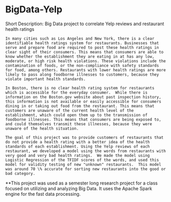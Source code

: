 # BigData-Yelp
Short Description: Big Data project to correlate Yelp reviews and restaurant health ratings

	In many cities such as Los Angeles and New York, there is a clear identifiable health ratings system for restaurants. Businesses that serve and prepare food are required to post these health ratings in clear sight of their consumers. This means that consumers are able to know whether the establishment they are eating in at has any low, moderate, or high risk health violations. These violations include the contamination of foods, or the non-compliance with safety standards for food, among others. Restaurants with lower health ratings are more likely to pass along foodborne illnesses to customers, because they violate important health standards.  
	
	In Boston, there is no clear health rating system for restaurants which is accessible for the everyday consumer.  While there is information on the Boston.gov website about past inspection history, this information is not available or easily accessible for consumers dining in or taking out food from the restaurant. This means that customers are unaware of the current health level of the establishment, which could open them up to the transmission of foodborne illnesses. This means that consumers are being exposed to, and could themselves transmit these illnesses, because they were unaware of the health situation. 
	
	The goal of this project was to provide customers of restaurants that do not provide a health rating with a better idea of the health standards of each establishment. Using the Yelp reviews of each restaurant, we developed a model using the words from restaurants with very good and very bad health ratings.  We made the model using Logistic Regression of the TFIDF scores of the words, and used this model for validity testing of new "unknown" restaurants.  This model was around 70 \% accurate for sorting new restaurants into the good or bad category.  


**This project was used as a semester long research project for a class focused on utilizing and analyzing Big Data.  It uses the Apache Spark engine for the fast data processing. 